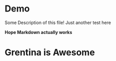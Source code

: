 # Demo 

Some Description of this file!
Just another test here

<b>Hope Markdown actually works</b>

# Grentina is Awesome

